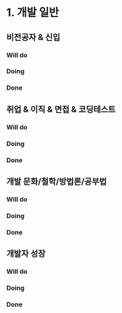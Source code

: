 # 1. 개발 일반

## 비전공자 & 신입

### Will do

### Doing

### Done

## 취업 & 이직 & 면접 & 코딩테스트

### Will do

### Doing

### Done

## 개발 문화/철학/방법론/공부법

### Will do

### Doing

### Done

## 개발자 성장

### Will do

### Doing

### Done
